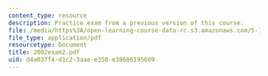 ```yaml
---
content_type: resource
description: Practice exam from a previous version of this course.
file: /media/https%3A/open-learning-course-data-rc.s3.amazonaws.com/5-13-organic-chemistry-ii-fall-2003/d4a037f4d1c23aaee350e38606195609_2002exam2.pdf
file_type: application/pdf
resourcetype: Document
title: 2002exam2.pdf
uid: d4a037f4-d1c2-3aae-e350-e38606195609
---
```

